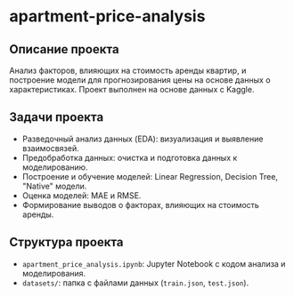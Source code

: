 # apartment-price-analysis

## Описание проекта

Анализ факторов, влияющих на стоимость аренды квартир, и построение модели для прогнозирования цены на основе данных о характеристиках. Проект выполнен на основе данных с Kaggle.

## Задачи проекта

*   Разведочный анализ данных (EDA): визуализация и выявление взаимосвязей.
*   Предобработка данных: очистка и подготовка данных к моделированию.
*   Построение и обучение моделей: Linear Regression, Decision Tree, "Native" модели.
*   Оценка моделей: MAE и RMSE.
*   Формирование выводов о факторах, влияющих на стоимость аренды.

## Структура проекта

*   `apartment_price_analysis.ipynb`:  Jupyter Notebook с кодом анализа и моделирования.
*   `datasets/`: папка с файлами данных (`train.json`, `test.json`).